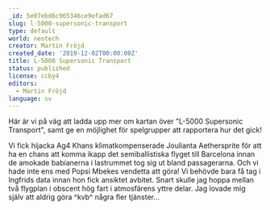 ```yaml
---
_id: 5e07ebd6c965346ce9efad67
slug: l-5000-supersonic-transport
type: default
world: neotech
creator: Martin Fröjd
created_date: '2019-12-02T00:00:00Z'
title: L-5000 Supersonic Transport
status: published
license: ccby4
editors:
  - Martin Fröjd
language: sv
---
```

Här är vi på väg att ladda upp mer om kartan över "L-5000 Supersonic Transport", samt ge en möjlighet för spelgrupper att rapportera hur det gick!

Vi fick hijacka Ag4 Khans klimatkompenserade Joulianta Aethersprite för att ha en chans att komma ikapp det semiballistiska flyget till Barcelona innan de amokade babianerna i lastrummet tog sig ut bland passagerarna. Och vi hade inte ens med Popsi Mbekes vendetta att göra! Vi behövde bara få tag i Ingfrids data innan hon fick ansiktet avbitet. Snart skulle jag hoppa mellan två flygplan i obscent hög fart i atmosfärens yttre delar. Jag lovade mig själv att aldrig göra ^kvb^ några fler tjänster... 
